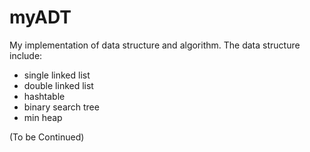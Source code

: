 myADT
=====

My implementation of data structure and algorithm.
The data structure include:
  - single linked list
  - double linked list
  - hashtable
  - binary search tree
  - min heap
  
(To be Continued)
